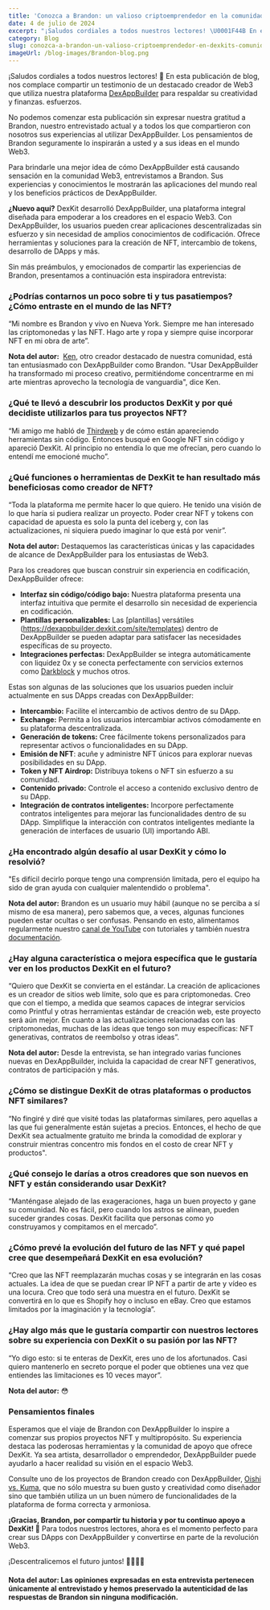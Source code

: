 ```yaml
---
title: 'Conozca a Brandon: un valioso criptoemprendedor en la comunidad de DexKit'
date: 4 de julio de 2024
excerpt: "¡Saludos cordiales a todos nuestros lectores! \U0001F44B En esta publicación de blog, nos complace compartir un testimonio de un destacado creador de Web3..."
category: Blog
slug: conozca-a-brandon-un-valioso-criptoemprendedor-en-dexkits-comunidad
imageUrl: /blog-images/Brandon-blog.png
---
```

¡Saludos cordiales a todos nuestros lectores! 👋 En esta publicación de blog, nos complace compartir un testimonio de un destacado creador de Web3 que utiliza nuestra plataforma [DexAppBuilder](https://dexappbuilder.dexkit.com/) para respaldar su creatividad y finanzas. esfuerzos.

No podemos comenzar esta publicación sin expresar nuestra gratitud a Brandon, nuestro entrevistado actual y a todos los que compartieron con nosotros sus experiencias al utilizar DexAppBuilder. Los pensamientos de Brandon seguramente lo inspirarán a usted y a sus ideas en el mundo Web3.

Para brindarle una mejor idea de cómo DexAppBuilder está causando sensación en la comunidad Web3, entrevistamos a Brandon. Sus experiencias y conocimientos le mostrarán las aplicaciones del mundo real y los beneficios prácticos de DexAppBuilder.

**¿Nuevo aquí?** DexKit desarrolló DexAppBuilder, una plataforma integral diseñada para empoderar a los creadores en el espacio Web3. Con DexAppBuilder, los usuarios pueden crear aplicaciones descentralizadas sin esfuerzo y sin necesidad de amplios conocimientos de codificación. Ofrece herramientas y soluciones para la creación de NFT, intercambio de tokens, desarrollo de DApps y más.

Sin más preámbulos, y emocionados de compartir las experiencias de Brandon, presentamos a continuación esta inspiradora entrevista:

### ¿Podrías contarnos un poco sobre ti y tus pasatiempos? ¿Cómo entraste en el mundo de las NFT?

“Mi nombre es Brandon y vivo en Nueva York. Siempre me han interesado las criptomonedas y las NFT. Hago arte y ropa y siempre quise incorporar NFT en mi obra de arte”.

**Nota del autor:**  [Ken](https://nft.dpoisn.com/), otro creador destacado de nuestra comunidad, está tan entusiasmado con DexAppBuilder como Brandon. "Usar DexAppBuilder ha transformado mi proceso creativo, permitiéndome concentrarme en mi arte mientras aprovecho la tecnología de vanguardia", dice Ken.

### ¿Qué te llevó a descubrir los productos DexKit y por qué decidiste utilizarlos para tus proyectos NFT?

“Mi amigo me habló de [Thirdweb](https://thirdweb.com/) y de cómo están apareciendo herramientas sin código. Entonces busqué en Google NFT sin código y apareció DexKit. Al principio no entendía lo que me ofrecían, pero cuando lo entendí me emocioné mucho”.

### ¿Qué funciones o herramientas de DexKit te han resultado más beneficiosas como creador de NFT?

“Toda la plataforma me permite hacer lo que quiero. He tenido una visión de lo que haría si pudiera realizar un proyecto. Poder crear NFT y tokens con capacidad de apuesta es solo la punta del iceberg y, con las actualizaciones, ni siquiera puedo imaginar lo que está por venir”.

**Nota del autor:** Destaquemos las características únicas y las capacidades de alcance de DexAppBuilder para los entusiastas de Web3.

Para los creadores que buscan construir sin experiencia en codificación, DexAppBuilder ofrece:

* **Interfaz sin código/código bajo:** Nuestra plataforma presenta una interfaz intuitiva que permite el desarrollo sin necesidad de experiencia en codificación.
* **Plantillas personalizables:** Las [plantillas] versátiles (https://dexappbuilder.dexkit.com/site/templates) dentro de DexAppBuilder se pueden adaptar para satisfacer las necesidades específicas de su proyecto.
* **Integraciones perfectas:** DexAppBuilder se integra automáticamente con liquidez 0x y se conecta perfectamente con servicios externos como [Darkblock](https://www.darkblock.io/) y muchos otros.

Estas son algunas de las soluciones que los usuarios pueden incluir actualmente en sus DApps creadas con DexAppBuilder:

* **Intercambio:** Facilite el intercambio de activos dentro de su DApp.
* **Exchange:** Permita a los usuarios intercambiar activos cómodamente en su plataforma descentralizada.
* **Generación de tokens:** Cree fácilmente tokens personalizados para representar activos o funcionalidades en su DApp.
* **Emisión de NFT**: acuñe y administre NFT únicos para explorar nuevas posibilidades en su DApp.
* **Token y NFT Airdrop:** Distribuya tokens o NFT sin esfuerzo a su comunidad.
* **Contenido privado:** Controle el acceso a contenido exclusivo dentro de su DApp.
* **Integración de contratos inteligentes:** Incorpore perfectamente contratos inteligentes para mejorar las funcionalidades dentro de su DApp. Simplifique la interacción con contratos inteligentes mediante la generación de interfaces de usuario (UI) importando ABI.

### ¿Ha encontrado algún desafío al usar DexKit y cómo lo resolvió?

"Es difícil decirlo porque tengo una comprensión limitada, pero el equipo ha sido de gran ayuda con cualquier malentendido o problema".

**Nota del autor:** Brandon es un usuario muy hábil (aunque no se perciba a sí mismo de esa manera), pero sabemos que, a veces, algunas funciones pueden estar ocultas o ser confusas. Pensando en esto, alimentamos regularmente nuestro [canal de YouTube](https://www.youtube.com/@DexKit/videos) con tutoriales y también nuestra [documentación](https://docs.dexkit.com/defi-products ).

### ¿Hay alguna característica o mejora específica que le gustaría ver en los productos DexKit en el futuro?

“Quiero que DexKit se convierta en el estándar. La creación de aplicaciones es un creador de sitios web límite, solo que es para criptomonedas. Creo que con el tiempo, a medida que seamos capaces de integrar servicios como Printful y otras herramientas estándar de creación web, este proyecto será aún mejor. En cuanto a las actualizaciones relacionadas con las criptomonedas, muchas de las ideas que tengo son muy específicas: NFT generativas, contratos de reembolso y otras ideas”.

**Nota del autor:** Desde la entrevista, se han integrado varias funciones nuevas en DexAppBuilder, incluida la capacidad de crear NFT generativos, contratos de participación y más.

### ¿Cómo se distingue DexKit de otras plataformas o productos NFT similares?

“No fingiré y diré que visité todas las plataformas similares, pero aquellas a las que fui generalmente están sujetas a precios. Entonces, el hecho de que DexKit sea actualmente gratuito me brinda la comodidad de explorar y construir mientras concentro mis fondos en el costo de crear NFT y productos".

### ¿Qué consejo le darías a otros creadores que son nuevos en NFT y están considerando usar DexKit?

“Manténgase alejado de las exageraciones, haga un buen proyecto y gane su comunidad. No es fácil, pero cuando los astros se alinean, pueden suceder grandes cosas. DexKit facilita que personas como yo construyamos y compitamos en el mercado”.

### ¿Cómo prevé la evolución del futuro de las NFT y qué papel cree que desempeñará DexKit en esa evolución?

“Creo que las NFT reemplazarán muchas cosas y se integrarán en las cosas actuales. La idea de que se puedan crear IP NFT a partir de arte y vídeo es una locura. Creo que todo será una muestra en el futuro. DexKit se convertirá en lo que es Shopify hoy o incluso en eBay. Creo que estamos limitados por la imaginación y la tecnología”.

### ¿Hay algo más que le gustaría compartir con nuestros lectores sobre su experiencia con DexKit o su pasión por las NFT?

“Yo digo esto: si te enteras de DexKit, eres uno de los afortunados. Casi quiero mantenerlo en secreto porque el poder que obtienes una vez que entiendes las limitaciones es 10 veces mayor”.

**Nota del autor:** 😳

### Pensamientos finales

Esperamos que el viaje de Brandon con DexAppBuilder lo inspire a comenzar sus propios proyectos NFT y multipropósito. Su experiencia destaca las poderosas herramientas y la comunidad de apoyo que ofrece DexKit. Ya sea artista, desarrollador o emprendedor, DexAppBuilder puede ayudarlo a hacer realidad su visión en el espacio Web3.

Consulte uno de los proyectos de Brandon creado con DexAppBuilder, [Oishi vs. Kuma](https://oushi-vs-kuma.dexkit.app/), que no sólo muestra su buen gusto y creatividad como diseñador sino que también utiliza un un buen número de funcionalidades de la plataforma de forma correcta y armoniosa.

**¡Gracias, Brandon, por compartir tu historia y por tu continuo apoyo a DexKit! 🤝** Para todos nuestros lectores, ahora es el momento perfecto para crear sus DApps con DexAppBuilder y convertirse en parte de la revolución Web3.

¡Descentralicemos el futuro juntos! 👨‍👩‍👧‍👦

#### Nota del autor: Las opiniones expresadas en esta entrevista pertenecen únicamente al entrevistado y hemos preservado la autenticidad de las respuestas de Brandon sin ninguna modificación.
